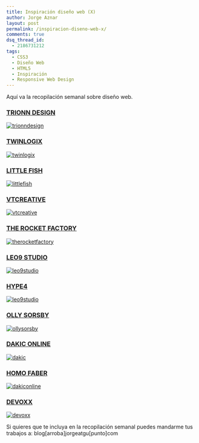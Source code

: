 ```yaml
---
title: Inspiración diseño web (X)
author: Jorge Aznar
layout: post
permalink: /inspiracion-diseno-web-x/
comments: true
dsq_thread_id:
  - 2186731212
tags:
  - CSS3
  - Diseño Web
  - HTML5
  - Inspiración
  - Responsive Web Design
---
```

Aquí va la recopilación semanal sobre diseño web.

<!--more-->


### <a href="http://www.trionndesign.com/" target="_blank">TRIONN DESIGN</a>



<a href="http://www.trionndesign.com/" target="_blank"><img src="http://jorgeatgu.com/blog/img/2013/06/trionn-1024x576.png" alt="trionndesign" /></a>


### <a href="http://twinlogix.com/it" target="_blank">TWINLOGIX</a>



<a href="http://twinlogix.com/it" target="_blank"><img src="http://jorgeatgu.com/blog/img/2013/06/twinlogix-1024x576.png" alt="twinlogix" /></a>


### <a href="http://littlefishcreate.com/" target="_blank">LITTLE FISH</a>



<a href="http://littlefishcreate.com/" target="_blank"><img src="http://jorgeatgu.com/blog/img/2013/06/littlefish-1024x576.png" alt="littlefish" /></a>


### <a href="http://www.vtcreative.fr/" target="_blank">VTCREATIVE</a>



<a href="http://www.vtcreative.fr/" target="_blank"><img src="http://jorgeatgu.com/blog/img/2013/06/vtcreative-1024x576.png" alt="vtcreative" /></a>


### <a href="http://www.therocketfactory.co.uk/" target="_blank">THE ROCKET FACTORY</a>



<a href="http://www.therocketfactory.co.uk/" target="_blank"><img src="http://jorgeatgu.com/blog/img/2013/06/therocketfactory-1024x576.png" alt="therocketfactory" /></a>


### <a href="http://www.leo9studio.com/" target="_blank">LEO9 STUDIO</a>



<a href="http://www.leo9studio.com/" target="_blank"><img src="http://jorgeatgu.com/blog/img/2013/06/leo9studio-1024x576.png" alt="leo9studio" /></a>


### <a href="http://hype4.com/" target="_blank">HYPE4</a>



<a href="http://hype4.com/" target="_blank"><img src="http://jorgeatgu.com/blog/img/2013/06/hype4-1024x576.png" alt="leo9studio" /></a>


### <a href="http://ollysorsby.co.uk/" target="_blank">OLLY SORSBY</a>



<a href="http://ollysorsby.co.uk/" target="_blank"><img src="http://jorgeatgu.com/blog/img/2013/06/ollysorsby-1024x576.png" alt="ollysorsby" /></a>


### <a href="http://www.dakic.com/" target="_blank">DAKIC ONLINE</a>



<a href="http://www.dakic.com/" target="_blank"><img src="http://jorgeatgu.com/blog/img/2013/06/dakic-1024x576.png" alt="dakic" /></a>


### <a href="http://homofaber.pl/" target="_blank">HOMO FABER</a>



<a href="http://homofaber.pl/" target="_blank"><img src="http://jorgeatgu.com/blog/img/2013/06/homofaber-1024x576.png" alt="dakiconline" /></a>


### <a href="http://www.devoxx.be/#/" target="_blank">DEVOXX</a>



<a href="http://www.devoxx.be/#/" target="_blank"><img src="http://jorgeatgu.com/blog/img/2013/06/devoxx-1024x576.png" alt="devoxx" /></a>

Si quieres que te incluya en la recopilación semanal puedes mandarme tus trabajos a: blog[arroba]jorgeatgu[punto]com